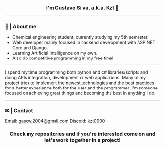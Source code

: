 ### <p align="center"> I'm Gustavo Silva, a.k.a. Kzt 👋 </p>

<hr>

### 📌 | About me

- Chemical engineering student, currently studying my 5th semester.
- Web developer mainly focused in backend development with ASP.NET Core and Django. 
- Learning Artificial Intelligence on my own.
- Also do competitive programming in my free time!

<hr>

I spend my time programming both python and c# libraries/scripts and doing APIs integration, development or web applications. Many of my project tries to implement the newest technologies and the best practices for a better experience both for the user and the programmer. I'm someone focused on achieving great things and becoming the best in anything I do.

<hr>

### ✉ | Contact

Email: gascw.2004@gmail.com
Discord: kzt0000

### <p align="center"> Check my repositories and if you're interested come on and let's work together in a project! </p>
